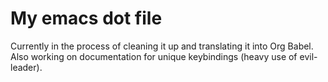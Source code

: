 # My emacs dot file

Currently in the process of cleaning it up and translating it into Org Babel. 
Also working on documentation for unique keybindings (heavy use of evil-leader).
